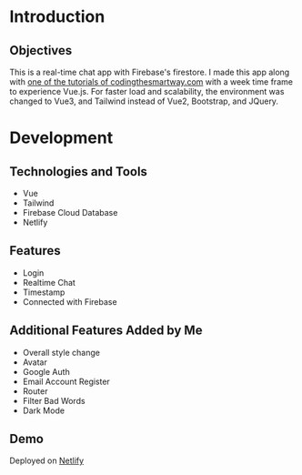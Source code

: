# Introduction
## Objectives
This is a real-time chat app with Firebase's firestore. I made this app along with [one of the tutorials of codingthesmartway.com](https://medium.com/codingthesmartway-com-blog/building-a-real-time-chat-application-with-vue-js-and-firebase-part-1-670c768ad860) with a week time frame to experience Vue.js. 
For faster load and scalability, the environment was changed to Vue3, and Tailwind instead of Vue2, Bootstrap, and JQuery.

# Development
## Technologies and Tools
- Vue
- Tailwind
- Firebase Cloud Database
- Netlify

## Features 
- Login
- Realtime Chat 
- Timestamp
- Connected with Firebase

## Additional Features Added by Me
- Overall style change
- Avatar
- Google Auth
- Email Account Register
- Router
- Filter Bad Words
- Dark Mode 

## Demo
Deployed on [Netlify](https://vuerealtimechat.netlify.app)
